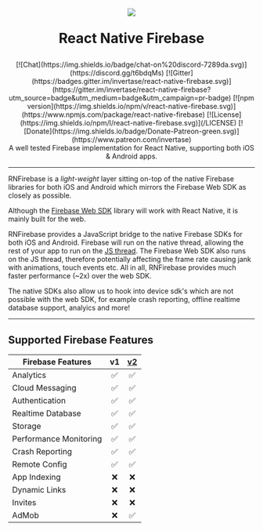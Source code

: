 
<h1 align="center">
  <img src="https://camo.githubusercontent.com/6c827e5a0bb91259f82a1f4923ab7efa4891b119/687474703a2f2f692e696d6775722e636f6d2f303158514c30782e706e67"/><br>

  React Native Firebase
</h1>

<div style="text-align: center;">
[![Chat](https://img.shields.io/badge/chat-on%20discord-7289da.svg)](https://discord.gg/t6bdqMs)
[![Gitter](https://badges.gitter.im/invertase/react-native-firebase.svg)](https://gitter.im/invertase/react-native-firebase?utm_source=badge&utm_medium=badge&utm_campaign=pr-badge)
[![npm version](https://img.shields.io/npm/v/react-native-firebase.svg)](https://www.npmjs.com/package/react-native-firebase)
[![License](https://img.shields.io/npm/l/react-native-firebase.svg)](/LICENSE)
[![Donate](https://img.shields.io/badge/Donate-Patreon-green.svg)](https://www.patreon.com/invertase)
<br />
A well tested Firebase implementation for React Native, supporting both iOS & Android apps.
</div>

---

RNFirebase is a _light-weight_ layer sitting on-top of the native Firebase libraries for both iOS and Android which mirrors the Firebase Web SDK as closely as possible.

Although the [Firebase Web SDK](https://www.npmjs.com/package/firebase) library will work with React Native, it is mainly built for the web.

RNFirebase provides a JavaScript bridge to the native Firebase SDKs for both iOS and Android. Firebase will run on the native thread, allowing the rest of your app to run on the [JS thread](https://facebook.github.io/react-native/docs/performance.html#javascript-frame-rate). The Firebase Web SDK also runs on the JS thread, therefore potentially affecting the frame rate causing jank with animations, touch events etc. All in all, RNFirebase provides much faster performance (~2x) over the web SDK.

The native SDKs also allow us to hook into device sdk's which are not possible with the web SDK, for example crash reporting, offline realtime database support, analyics and more!

---

## Supported Firebase Features

| Firebase Features      | v1  | [v2](https://github.com/invertase/react-native-firebase/pull/130)  |
| ---------------------- | :---: | :---: |
| Analytics              | ✅ | ✅ |
| Cloud Messaging        | ✅ | ✅ |
| Authentication         | ✅ | ✅ |
| Realtime Database      | ✅ | ✅ |
| Storage                | ✅ | ✅ |
| Performance Monitoring | ✅ | ✅ |
| Crash Reporting        | ✅ | ✅ |
| Remote Config          | ✅ | ✅ |
| App Indexing           | ❌ | ❌ |
| Dynamic Links          | ❌ | ❌ |
| Invites                | ❌ | ❌ |
| AdMob                  | ❌ | ✅ |

